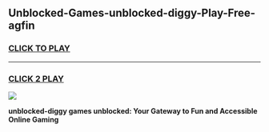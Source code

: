 
## Unblocked-Games-unblocked-diggy-Play-Free-agfin
<h3>
<a href="https://premium76.site?title=unblocked-diggy&ref=20M">CLICK TO PLAY</a></h3>
<hr>

<h3>
<a href="https://premium76.site?title=unblocked-diggy&ref=20M">CLICK 2 PLAY</a>
  
</h3>

<a href="https://premium76.site?title=unblocked-diggy&ref=19M"><img src="https://clearcache.store/games.png"></a>


**unblocked-diggy games unblocked: Your Gateway to Fun and Accessible Online Gaming**
